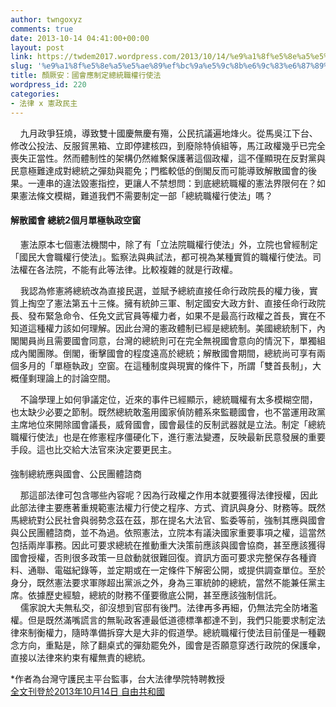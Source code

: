 ```yaml
---
author: twngoxyz
comments: true
date: 2013-10-14 04:41:00+00:00
layout: post
link: https://twdem2017.wordpress.com/2013/10/14/%e9%a1%8f%e5%8e%a5%e5%ae%89%ef%bc%9a%e5%9c%8b%e6%9c%83%e6%87%89%e5%88%b6%e5%ae%9a%e7%b8%bd%e7%b5%b1%e8%81%b7%e6%ac%8a%e8%a1%8c%e4%bd%bf%e6%b3%95/
slug: '%e9%a1%8f%e5%8e%a5%e5%ae%89%ef%bc%9a%e5%9c%8b%e6%9c%83%e6%87%89%e5%88%b6%e5%ae%9a%e7%b8%bd%e7%b5%b1%e8%81%b7%e6%ac%8a%e8%a1%8c%e4%bd%bf%e6%b3%95'
title: 顏厥安：國會應制定總統職權行使法
wordpress_id: 220
categories:
- 法律 x 憲政民主
---
```


    九月政爭狂燒，導致雙十國慶無慶有殤，公民抗議遍地烽火。從馬吳江下台、修改公投法、反服貿黑箱、立即停建核四，到廢除特偵組等，馬江政權幾乎已完全喪失正當性。然而體制性的架構仍然維繫保護著這個政權，這不僅顯現在反對黨與民意極難達成對總統之彈劾與罷免；門檻較低的倒閣反而可能導致解散國會的後果。一連串的違法毀憲指控，更讓人不禁想問：到底總統職權的憲法界限何在？如果憲法條文模糊，難道我們不需要制定一部「總統職權行使法」嗎？  
  
  


#### 解散國會 總統2個月單極執政空窗

    憲法原本七個憲法機關中，除了有「立法院職權行使法」外，立院也曾經制定「國民大會職權行使法」。監察法與典試法，都可視為某種實質的職權行使法。司法權在各法院，不能有此等法律。比較複雜的就是行政權。  
  
    我認為修憲將總統改為直接民選，並賦予總統直接任命行政院長的權力後，實質上掏空了憲法第五十三條。擁有統帥三軍、制定國安大政方針、直接任命行政院長、發布緊急命令、任免文武官員等權力者，如果不是最高行政權之首長，實在不知道這種權力該如何理解。因此台灣的憲政體制已經是總統制。美國總統制下，內閣閣員尚且需要國會同意，台灣的總統則可在完全無視國會意向的情況下，單獨組成內閣團隊。倒閣，衝擊國會的程度遠高於總統；解散國會期間，總統尚可享有兩個多月的「單極執政」空窗。在這種制度與現實的條件下，所謂「雙首長制」，大概僅剩理論上的討論空間。  
  
    不論學理上如何爭議定位，近來的事件已經顯示，總統職權有太多模糊空間，也太缺少必要之節制。既然總統敢濫用國家偵防體系來監聽國會，也不當運用政黨主席地位來開除國會議長，威脅國會，國會最佳的反制武器就是立法。制定「總統職權行使法」也是在修憲程序僵硬化下，進行憲法變遷，反映最新民意發展的重要手段。這也比交給大法官來決定要更民主。  


####   
強制總統應與國會、公民團體諮商  


    那這部法律可包含哪些內容呢？因為行政權之作用本就要獲得法律授權，因此此部法律主要應著重規範憲法權力行使之程序、方式、資訊與身分、財務等。既然馬總統對公民社會與弱勢念茲在茲，那在提名大法官、監委等前，強制其應與國會與公民團體諮商，並不為過。依照憲法，立院本有議決國家重要事項之權，這當然包括兩岸事務。因此可要求總統在推動重大決策前應該與國會協商，甚至應該獲得國會授權，否則很多政策一旦啟動就很難回復。資訊方面可要求完整保存各種資料、通聯、電磁紀錄等，並定期或在一定條件下解密公開，或提供調查單位。至於身分，既然憲法要求軍隊超出黨派之外，身為三軍統帥的總統，當然不能兼任黨主席。依據歷史經驗，總統的財務不僅要徹底公開，甚至應該強制信託。  
    儒家說大夫無私交，卻沒想到官邸有後門。法律再多再細，仍無法完全防堵濫權。但是既然滿嘴謊言的無恥政客連最低道德標準都達不到，我們只能要求制定法律來制衡權力，隨時準備拆穿大是大非的假道學。總統職權行使法目前僅是一種觀念方向，重點是，除了翻桌式的彈劾罷免外，國會是否願意穿透行政院的保護傘，直接以法律來約束有權無責的總統。  
  
  
*作者為台灣守護民主平台監事，台大法律學院特聘教授  
[全文刊登於2013年10月14日 自由共和國](http://news.ltn.com.tw/news/opinion/paper/721791)
